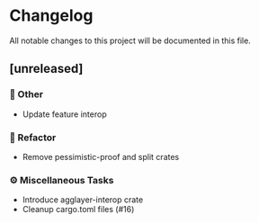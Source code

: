 # Changelog

All notable changes to this project will be documented in this file.

## [unreleased]

### 💼 Other

- Update feature interop

### 🚜 Refactor

- Remove pessimistic-proof and split crates

### ⚙️ Miscellaneous Tasks

- Introduce agglayer-interop crate
- Cleanup cargo.toml files (#16)


